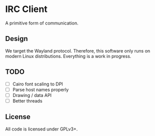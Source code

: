 # IRC Client

A primitive form of communication.

## Design

We target the Wayland protocol. Therefore, this software only runs on modern
Linux distributions. Everything is a work in progress.

## TODO

- [ ] Cairo font scaling to DPI
- [ ] Parse host names properly
- [ ] Drawing / data API
- [ ] Better threads

## License

All code is licensed under GPLv3+.
